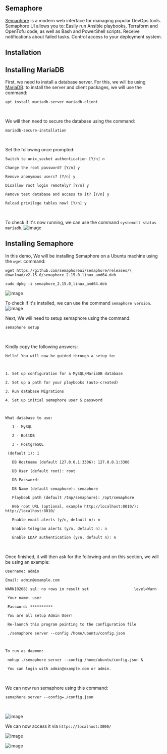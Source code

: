 ## Semaphore
[Semaphore](https://github.com/semaphoreui/semaphore) is a modern web interface for managing popular DevOps tools. Semaphore UI allows you to: Easily run Ansible playbooks, Terraform and OpenTofu code, as well as Bash and PowerShell scripts. Receive notifications about failed tasks. Control access to your deployment system.
<br>

## Installation

## Installing MariaDB

First, we need to install a database server. For this, we will be using [MariaDB](https://mariadb.org/). to install the server and client packages, we will use the command:
```
apt install mariadb-server mariadb-client
```
<br>

We will then need to secure the database using the command:
```
mariadb-secure-installation
```
<br>

Set the following once prompted:
```
Switch to unix_socket authentication [Y/n] n

Change the root password? [Y/n] y

Remove anonymous users? [Y/n] y

Disallow root login remotely? [Y/n] y

Remove test database and access to it? [Y/n] y

Reload privilege tables now? [Y/n] y
```
<br>

To check if it's now running, we can use the command ```systemctl status mariadb```.
![image](https://github.com/user-attachments/assets/5d1a40e2-b195-4de0-b87c-c280d6e1eaa5)
<br>

## Installing Semaphore

In this demo, We will be installing Semaphore on a Ubuntu machine using the ```wget``` command:
<br>
```
wget https://github.com/semaphoreui/semaphore/releases/\
download/v2.15.0/semaphore_2.15.0_linux_amd64.deb

sudo dpkg -i semaphore_2.15.0_linux_amd64.deb
```
![image](https://github.com/user-attachments/assets/6ac7ce55-9938-4f74-a565-3708f691e990)
<br>

To check if it's installed, we can use the command ```semaphore version```.
![image](https://github.com/user-attachments/assets/7c5da229-db22-46a9-9304-b4b2fa98e8c8)
<br>

Next, We will need to setup semaphore using the command:
```
semaphore setup
```
<br>

Kindly copy the following answers:
```
Hello! You will now be guided through a setup to:



1. Set up configuration for a MySQL/MariaDB database

2. Set up a path for your playbooks (auto-created)

3. Run database Migrations

4. Set up initial semaphore user & password



What database to use:

   1 - MySQL

   2 - BoltDB

   3 - PostgreSQL

 (default 1): 1

   DB Hostname (default 127.0.0.1:3306): 127.0.0.1:3306

   DB User (default root): root

   DB Password:   

   DB Name (default semaphore): semaphore

   Playbook path (default /tmp/semaphore): /opt/semaphore

   Web root URL (optional, example http://localhost:8010/):  http://localhost:8010/

   Enable email alerts (y/n, default n): n

   Enable telegram alerts (y/n, default n): n

   Enable LDAP authentication (y/n, default n): n
```
<br>

Once finished, it will then ask for the following and on this section, we will be using an example:
```
Username: admin

Email: admin@example.com

WARN[0268] sql: no rows in result set                    level=Warn

 Your name: user

 Password: **********

 You are all setup Admin User!

 Re-launch this program pointing to the configuration file

 ./semaphore server --config /home/ubuntu/config.json



To run as daemon:

 nohup ./semaphore server --config /home/ubuntu/config.json &

 You can login with admin@example.com or admin.
```
<br>

We can now run semaphore using this command:
```
semaphore server --config=./config.json
```
<br>

![image](https://github.com/user-attachments/assets/9798fc91-37f2-4072-946c-bbebfbf4df97)
<br>

We can now access it via ```https://localhost:3000/```

![image](https://github.com/user-attachments/assets/c4445486-9f51-4f1d-a2a2-b97ac03b5f39)
<br>

![image](https://github.com/user-attachments/assets/07a37b8e-ad54-4ade-9cdd-35f52c2d8866)










